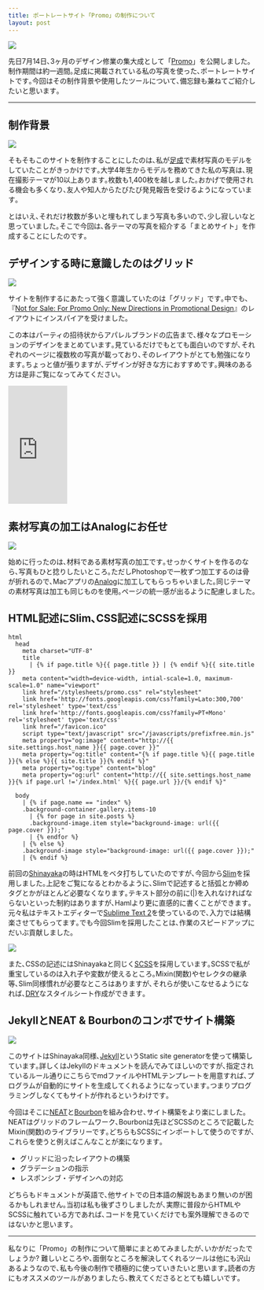 ```yaml
---
title: ポートレートサイト「Promo」の制作について
layout: post
---
```


![](https://dl.dropboxusercontent.com/u/31114442/images.ellekasai.com/promo1.jpg)

先日7月14日､3ヶ月のデザイン修業の集大成として「[Promo](http://promo.ellekasai.com/)」を公開しました｡制作期間は約一週間｡足成に掲載されている私の写真を使った､ポートレートサイトです｡今回はその制作背景や使用したツールについて､備忘録も兼ねてご紹介したいと思います｡

---

## 制作背景

![](https://dl.dropboxusercontent.com/u/31114442/images.ellekasai.com/promo2.png)

そもそもこのサイトを制作することにしたのは､私が[足成](http://www.ashinari.com/category.php?blogid=2&category=390&page=1)で素材写真のモデルをしていたことがきっかけです｡大学4年生からモデルを務めてきた私の写真は､現在撮影テーマが10以上あります｡枚数も1,400枚を越しました｡おかげで使用される機会も多くなり､友人や知人からたびたび発見報告を受けるようになっています｡

とはいえ､それだけ枚数が多いと埋もれてしまう写真も多いので､少し寂しいなと思っていました｡そこで今回は､各テーマの写真を紹介する「まとめサイト」を作成することにしたのです｡

## デザインする時に意識したのはグリッド

![](https://dl.dropboxusercontent.com/u/31114442/images.ellekasai.com/promo7.jpg)

サイトを制作するにあたって強く意識していたのは「グリッド」です｡中でも､『[Not for Sale: For Promo Only: New Directions in Promotional Design](http://rcm-fe.amazon-adsystem.com/e/cm?t=ekasai77-22&o=9&p=8&l=as1&asins=9881732824&ref=qf_sp_asin_til&fc1=000000&IS2=1&lt1=_blank&m=amazon&lc1=0000FF&bc1=000000&bg1=FFFFFF&f=ifr)』のレイアウトにインスパイアを受けました｡

この本はパーティの招待状からアパレルブランドの広告まで､様々なプロモーションのデザインをまとめています｡見ているだけでもとても面白いのですが､それぞれのページに複数枚の写真が載っており､そのレイアウトがとても勉強になります｡ちょっと値が張りますが､デザインが好きな方におすすめです｡興味のある方は是非ご覧になってみてください｡

<iframe src="http://rcm-fe.amazon-adsystem.com/e/cm?t=ekasai77-22&o=9&p=8&l=as1&asins=9881732824&ref=qf_sp_asin_til&fc1=000000&IS2=1&lt1=_blank&m=amazon&lc1=0000FF&bc1=000000&bg1=FFFFFF&f=ifr" style="width:120px;height:240px;" scrolling="no" marginwidth="0" marginheight="0" frameborder="0"></iframe>

## 素材写真の加工はAnalogにお任せ

![](https://dl.dropboxusercontent.com/u/31114442/images.ellekasai.com/promo4.png)

始めに行ったのは､材料である素材写真の加工です｡せっかくサイトを作るのなら､写真もひと捻りしたいところ｡ただしPhotoshopで一枚ずつ加工するのは骨が折れるので､Macアプリの[Analog](https://itunes.apple.com/jp/app/analog/id418343177?mt=12)に加工してもらっちゃいました｡同じテーマの素材写真は加工も同じものを使用｡ページの統一感が出るように配慮しました｡

## HTML記述にSlim､CSS記述にSCSSを採用

~~~doctype html
html
  head
    meta charset="UTF-8"
    title
      | {% if page.title %}{{ page.title }} | {% endif %}{{ site.title }}
    meta content="width=device-width, intial-scale=1.0, maximum-scale=1.0" name="viewport"
    link href="/stylesheets/promo.css" rel="stylesheet"
    link href='http://fonts.googleapis.com/css?family=Lato:300,700' rel='stylesheet' type='text/css'
    link href='http://fonts.googleapis.com/css?family=PT+Mono' rel='stylesheet' type='text/css'
    link href="/favicon.ico"
    script type="text/javascript" src="/javascripts/prefixfree.min.js"
    meta property="og:image" content="http://{{ site.settings.host_name }}{{ page.cover }}"
    meta property="og:title" content="{% if page.title %}{{ page.title }}{% else %}{{ site.title }}{% endif %}"
    meta property="og:type" content="blog"
    meta property="og:url" content="http://{{ site.settings.host_name }}{% if page.url !='/index.html' %}{{ page.url }}/{% endif %}"

  body
    | {% if page.name == "index" %}
    .background-container.gallery.items-10
      | {% for page in site.posts %}
      .background-image.item style="background-image: url({{ page.cover }});"
      | {% endfor %}
    | {% else %}
    .background-image style="background-image: url({{ page.cover }});"
    | {% endif %}
~~~

前回の[Shinayaka](https://github.com/ellekasai/shinayaka)の時はHTMLをベタ打ちしていたのですが､今回から[Slim](http://slim-lang.com/)を採用しました｡上記をご覧になるとわかるように､Slimで記述すると括弧とか締めタグとかがほとんど必要なくなります｡テキスト部分の前に(|)を入れなければならないといった制約はありますが､Hamlより更に直感的に書くことができます｡元々私はテキストエディターで[Sublime Text 2](http://www.sublimetext.com/)を使っているので､入力では結構楽させてもらってます｡でも今回Slimを採用したことは､作業のスピードアップにだいぶ貢献しました｡

![](https://dl.dropboxusercontent.com/u/31114442/images.ellekasai.com/promo5.png)

また､CSSの記述にはShinayakaと同じく[SCSS](http://sass-lang.com/)を採用しています｡SCSSで私が重宝しているのは入れ子や変数が使えるところ｡Mixin(関数)やセレクタの継承等､Slim同様慣れが必要なところはありますが､それらが使いこなせるようになれば､[DRY](http://ja.wikipedia.org/wiki/Don't_repeat_yourself)なスタイルシート作成ができます｡

## JekyllとNEAT & Bourbonのコンボでサイト構築

![](https://dl.dropboxusercontent.com/u/31114442/images.ellekasai.com/promo6.png)

このサイトはShinayaka同様､[Jekyll](http://jekyllrb.com/)というStatic site generatorを使って構築しています｡詳しくはJekyllのドキュメントを読んでみてほしいのですが､指定されているルール通りにこちらでmdファイルやHTMLテンプレートを用意すれば､プログラムが自動的にサイトを生成してくれるようになっています｡つまりプログラミングしなくてもサイトが作れるというわけです｡

今回はそこに[NEAT](http://neat.bourbon.io/)と[Bourbon](http://bourbon.io/)を組み合わせ､サイト構築をより楽にしました｡NEATはグリッドのフレームワーク､Bourbonは先ほどSCSSのところで記載したMixin(関数)のライブラリーです｡どちらもSCSSにインポートして使うのですが､これらを使うと例えばこんなことが楽になります｡

* グリッドに沿ったレイアウトの構築
* グラデーションの指示
* レスポンシブ・デザインへの対応

どちらもドキュメントが英語で､他サイトでの日本語の解説もあまり無いのが困るかもしれません｡当初は私も後ずさりしましたが､実際に普段からHTMLやSCSSに触れている方であれば､コードを見ていくだけでも案外理解できるのではないかと思います｡

---

私なりに「Promo」の制作について簡単にまとめてみましたが､いかがだったでしょうか? 難しいところや､面倒なところを解決してくれるツールは他にも沢山あるようなので､私も今後の制作で積極的に使っていきたいと思います｡読者の方にもオススメのツールがありましたら､教えてくださるととても嬉しいです｡








